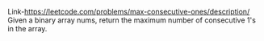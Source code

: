 Link-https://leetcode.com/problems/max-consecutive-ones/description/
Given a binary array nums, return the maximum number of consecutive 1's in the array.
